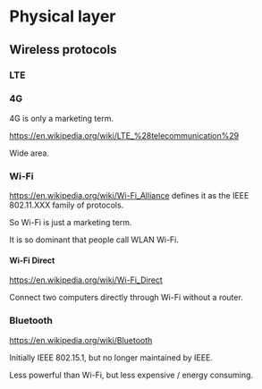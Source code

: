 # Physical layer

## Wireless protocols

### LTE

### 4G

4G is only a marketing term.

<https://en.wikipedia.org/wiki/LTE_%28telecommunication%29>

Wide area.

### Wi-Fi

<https://en.wikipedia.org/wiki/Wi-Fi_Alliance> defines it as the IEEE 802.11.XXX family of protocols.

So Wi-Fi is just a marketing term.

It is so dominant that people call WLAN Wi-Fi.

#### Wi-Fi Direct

<https://en.wikipedia.org/wiki/Wi-Fi_Direct>

Connect two computers directly through Wi-Fi without a router.

### Bluetooth

<https://en.wikipedia.org/wiki/Bluetooth>

Initially IEEE 802.15.1, but no longer maintained by IEEE.

Less powerful than Wi-Fi, but less expensive / energy consuming.
